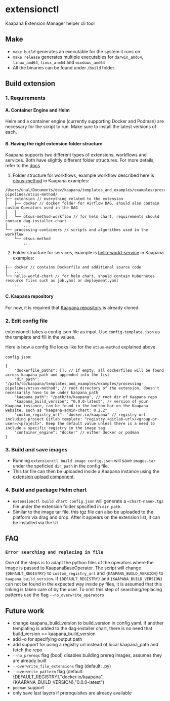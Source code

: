 # extensionctl

Kaapana Extension Manager helper cli tool

## Make 

- `make build` generates an executable for the system it runs on
- `make release` generates multiple executables for `darwin_amd64`, `linux_amd64`,  `linux_arm64` and `windows_amd64`
- All the binaries can be found under `/build` folder.

## Build extension

### 1. Requirements

#### A. Container Engine and Helm
Helm and a container engine (currently supporting Docker and Podman) are necessary for the script to run. Make sure to install the latest versions of each.

#### B. Having the right extension folder structure

Kaapana supports two different types of extensions, workflows and services. Both have slightly different folder structures. For more details, refer to the [docs](https://kaapana.readthedocs.io/en/stable/user_guide/extensions.html)

1. Folder structure for workflows, example workflow described here is [otsus-method](https://github.com/kaapana/kaapana/tree/develop/templates_and_examples/examples/processing-pipelines/otsus-method) in Kaapana examples:
```
/Users/unal/Documents/dev/kaapana/templates_and_examples/examples/processing-pipelines/otsus-method/
├── extension // everything related to the extension
│   ├── docker // docker folder for Airflow DAG, should also contain custom Operators used in the DAG
│   │   ...
│   └── otsus-method-workflow // for helm chart, requirements should contain dag-installer-chart 
│       ...
└── processing-containers // scripts and algorithms used in the workflow
    └── otsus-method
        ...
```
2. Folder structure for services, example is [hello-world-service](https://github.com/kaapana/kaapana/tree/develop/templates_and_examples/examples/services/hello-world) in Kaapana examples:
```
├── docker // contains Dockerfile and additional source code
│   ...
└── hello-world-chart // for helm chart, should contain Kubernetes resource files such as job.yaml or deployment.yaml
    ...
```

#### C. Kaapana repository
For now, it is required that [Kaapana repository](https://github.com/kaapana/kaapana) is already cloned.



### 2. Edit config file

extensionctl takes a config json file as input. Use `config-template.json` as the template and fill in the values.

Here is how a config file looks like for the `otsus-method` explained above.

`config.json`:
```
{
    "dockerfile_paths": [], // if empty, all dockerfiles will be found across kaapana_path and appended into the list
    "dir_path": "/path/to/kaapana/templates_and_examples/examples/processing-pipelines/otsus-method", // root directory of the extension, doesn't necessarily have to be under kaapana_path
    "kaapana_path": "/path/to/kaapana", // root dir of Kaapana repo
    "kaapana_build_version": "0.0.0-latest", // version of your Kaapana instance, can be found in the bottom bar on the Kaapana website, such as "kaapana-admin-chart: 0.2.2"
    "custom_registry_url": "docker.io/kaapana" // registry url including project Gitlab template: "registry.<gitlab-url>/<group-or-user>/<project>". Keep the default value unless there is a need to include a specific registry in the image tag
    "container_engine": "docker" // either docker or podman
}
```

### 3. Build and save images
* Running `extensionctl build image config.json` will save `images.tar` under the speficied `dir_path` in the config file.
* This tar file can then be uploaded inside a Kaapana instance using the [extension upload component](https://kaapana.readthedocs.io/en/latest/user_guide/extensions.html#uploading-extensions-to-the-platform).

### 4. Build and package Helm chart
* `extensionctl build chart config.json` will generate a `<chart-name>.tgz` file under the extension folder specified in `dir_path`.
* Similar to the image tar file, this tgz file can also be uploaded to the platform via drag and drop. After it appears on the extension list, it can be installed via the UI

## FAQ

### `Error searching and replacing in file`
One of the steps is to adapt the python files of the operators where the image is passed to KaapanaBaseOperator. The script will change `{DEFAULT_REGISTRY}` to `custom_registry_url` and `{KAAPANA_BUILD_VERSION}` to `kaapana_build_version`. If `{DEFAULT_REGISTRY}` and `{KAAPANA_BUILD_VERSION}` can not be found in the expected way inside py files, it is assumed that this linking is taken care of by the user. To omit this step of searching/replacing patterns use the flag `--no_overwrite_operators`


## Future work

- change kaapana_build_version to build_version in config yaml. If another templating is added to the dag-installer chart, there is no need that build_version == kaapana_build_version
- add -o for specifying output path
- add support for using a registry url instead of local kaapana_path and fetch the repo
- `--no_prereqs` flag (bool) disables building prereq images, assumes they are already built
- `--overwrite_file_extensions` flag (default: .py)
- `--overwrite_pattern` flag (default: {DEFAULT_REGISTRY},"docker.io/kaapana",{KAAPANA_BUILD_VERSION},"0.0.0-latest")
- `podman` support
- only save last layers if prerequisites are already available
